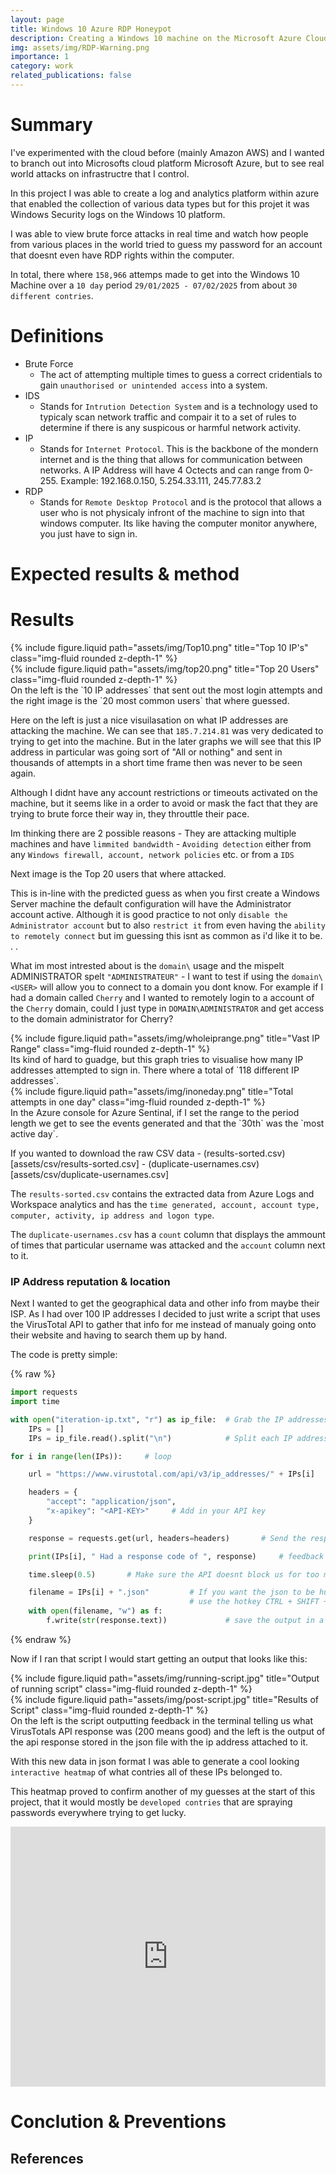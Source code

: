 ```yaml
---
layout: page
title: Windows 10 Azure RDP Honeypot
description: Creating a Windows 10 machine on the Microsoft Azure Cloud and open the RDP Port to the internet to allow attackers to attempt to brute force the login.
img: assets/img/RDP-Warning.png
importance: 1
category: work
related_publications: false
---
```


# Summary

I've experimented with the cloud before (mainly Amazon AWS) and I wanted to branch out into Microsofts cloud platform 
Microsoft Azure, but to see real world attacks on infrastructre that I control.

In this project I was able to create a log and analytics platform within azure that enabled the collection of
various data types but for this projet it was Windows Security logs on the Windows 10 platform.

I was able to view brute force attacks in real time and watch how people from various places in the world
tried to guess my password for an account that doesnt even have RDP rights within the computer.

In total, there where `158,966` attemps made to get into the Windows 10 Machine over a `10 day` period `29/01/2025 - 07/02/2025`
from about `30 different contries`.

# Definitions
- Brute Force
    - The act of attempting multiple times to guess a correct cridentials to gain `unauthorised or unintended access` into a system.
- IDS
    - Stands for `Intrution Detection System` and is a technology used to typicaly scan network traffic and compair it to a set of rules to 
    determine if there is any suspicous or harmful network activity.
- IP
    - Stands for `Internet Protocol`. This is the backbone of the mondern internet and is the thing that allows for communication between networks.
    A IP Address will have 4 Octects and can range from 0-255. Example: 192.168.0.150, 5.254.33.111, 245.77.83.2
- RDP
    - Stands for `Remote Desktop Protocol` and is the protocol that allows a user who is not physicaly infront of the machine to sign into that 
    windows computer. Its like having the computer monitor anywhere, you just have to sign in.

# Expected results & method

# Results

<div class="row justify-content-sm-center">
    <div class="col-sm-8 mt-3 mt-md-0">
        {% include figure.liquid path="assets/img/Top10.png" title="Top 10 IP's" class="img-fluid rounded z-depth-1" %}
    </div>
    <div class="col-sm-4 mt-3 mt-md-0">
        {% include figure.liquid path="assets/img/top20.png" title="Top 20 Users" class="img-fluid rounded z-depth-1" %}
    </div>
</div>
<div class="caption">
    On the left is the `10 IP addresses` that sent out the most login attempts and the right image is the `20 most common users` that where guessed.
</div>

Here on the left is just a nice visuilasation on what IP addresses are attacking the machine. We can see that `185.7.214.81` was very dedicated to 
trying to get into the machine. But in the later graphs we will see that this IP address in particular was going sort of "All or nothing" and sent 
in thousands of attempts in a short time frame then was never to be seen again.

Although I didnt have any account restrictions or timeouts activated on the machine, but it seems like in a order to avoid or mask the fact that they 
are trying to brute force their way in, they throuttle their pace.

Im thinking there are 2 possible reasons
    - They are attacking multiple machines and have `limmited bandwidth`
    - `Avoiding detection` either from any `Windows firewall, account, network policies` etc. or from a `IDS`

Next image is the Top 20 users that where attacked.

This is in-line with the predicted guess as when you first create a Windows Server machine the default configuration will have the Administrator account
active. Although it is good practice to not only `disable the Administrator account` but to also `restrict it` from even having the `ability to remotely connect`
but im guessing this isnt as common as i'd like it to be. . .

What im most intrested about is the `domain\` usage and the mispelt ADMINISTRATOR spelt `"ADMINISTRATEUR"`
    - I want to test if using the `domain\<USER>` will allow you to connect to a domain you dont know. For example if I had a domain called `Cherry` and I
    wanted to remotely login to a account of the `Cherry` domain, could I just type in `DOMAIN\ADMINISTRATOR` and get access to the 
    domain administrator for Cherry?

<div class="row justify-content-sm-center">
    <div class="col-sm-8 mt-3 mt-md-0">
        {% include figure.liquid path="assets/img/wholeiprange.png" title="Vast IP Range" class="img-fluid rounded z-depth-1" %}
    </div>
</div>
<div class="caption">
    Its kind of hard to guadge, but this graph tries to visualise how many IP addresses attempted to sign in. There where a total of `118 different IP addresses`.
</div>

<div class="row justify-content-sm-center">
    <div class="col-sm-8 mt-3 mt-md-0">
        {% include figure.liquid path="assets/img/inoneday.png" title="Total attempts in one day" class="img-fluid rounded z-depth-1" %}
    </div>
</div>
<div class="caption">
    In the Azure console for Azure Sentinal, if I set the range to the period length we get to see the events generated and that the `30th` was the `most active day`.
</div>

If you wanted to download the raw CSV data 
    - (results-sorted.csv)[assets/csv/results-sorted.csv]
    - (duplicate-usernames.csv)[assets/csv/duplicate-usernames.csv]

The `results-sorted.csv` contains the extracted data from Azure Logs and Workspace analytics and has the `time generated, account, account type, computer, activity, ip address and logon type`.

The `duplicate-usernames.csv` has a `count` column that displays the ammount of times that particular username was attacked and the `account` column next to it.


### IP Address reputation & location

Next I wanted to get the geographical data and other info from maybe their ISP. As I had over 100 IP addresses I decided to just write a script that uses
the VirusTotal API to gather that info for me instead of manualy going onto their website and having to search them up by hand.

The code is pretty simple:

{% raw %}

```python
import requests
import time

with open("iteration-ip.txt", "r") as ip_file:  # Grab the IP addresses in the file
    IPs = []
    IPs = ip_file.read().split("\n")            # Split each IP address by a newline character

for i in range(len(IPs)):     # loop

    url = "https://www.virustotal.com/api/v3/ip_addresses/" + IPs[i]    # URL for the needed API + the current IP

    headers = {
        "accept": "application/json",
        "x-apikey": "<API-KEY>"     # Add in your API key
    }

    response = requests.get(url, headers=headers)       # Send the response

    print(IPs[i], " Had a response code of ", response)     # feedback in terminal

    time.sleep(0.5)       # Make sure the API doesnt block us for too many requests

    filename = IPs[i] + ".json"         # If you want the json to be human readable, in vscode or codium
                                        # use the hotkey CTRL + SHIFT + I to format it
    with open(filename, "w") as f:
        f.write(str(response.text))             # save the output in a json file named with the IP
```
{% endraw %}

Now if I ran that script I would start getting an output that looks like this:


<div class="row justify-content-sm-center">
    <div class="col-sm-8 mt-3 mt-md-0">
        {% include figure.liquid path="assets/img/running-script.jpg" title="Output of running script" class="img-fluid rounded z-depth-1" %}
    </div>
    <div class="col-sm-4 mt-3 mt-md-0">
        {% include figure.liquid path="assets/img/post-script.jpg" title="Results of Script" class="img-fluid rounded z-depth-1" %}
    </div>
</div>
<div class="caption">
    On the left is the script outputting feedback in the terminal telling us what VirusTotals API response was (200 means good) and the left is the output of the api response stored in the json file with the ip address attached to it.
</div>

With this new data in json format I was able to generate a cool looking `interactive heatmap` of what contries all of these IPs belonged to. 

This heatmap proved to confirm another of my guesses at the start of this project, that it would mostly be `developed contries` that are spraying passwords
everywhere trying to get lucky.

<iframe title="Map of IP locations" aria-label="Map" id="datawrapper-chart-dFe5i" src="https://datawrapper.dwcdn.net/dFe5i/1/" scrolling="no" frameborder="0" style="width: 0; min-width: 100% !important; border: none;" height="416" data-external="1">
</iframe>
<script type="text/javascript">!function(){"use strict";window.addEventListener("message",(function(a){if(void 0!==a.data["datawrapper-height"]){var e=document.querySelectorAll("iframe");for(var t in a.data["datawrapper-height"])for(var r=0;r<e.length;r++)if(e[r].contentWindow===a.source){var i=a.data["datawrapper-height"][t]+"px";e[r].style.height=i}}}))}();
</script>

# Conclution & Preventions

## References